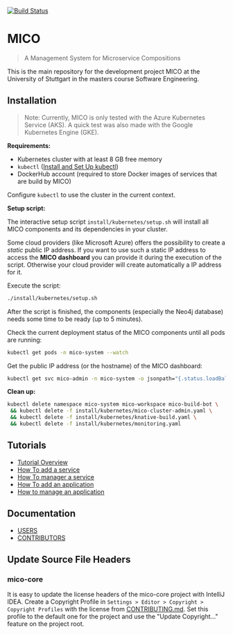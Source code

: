 [![Build Status](https://travis-ci.org/UST-MICO/mico.svg?branch=master)](https://travis-ci.org/UST-MICO/mico)

# MICO

> A Management System for Microservice Compositions

This is the main repository for the development project MICO at the University of Stuttgart in the masters course Software Engineering.

## Installation

> Note: Currently, MICO is only tested with the Azure Kubernetes Service (AKS). A quick test was also made with the Google Kubernetes Engine (GKE).

**Requirements:**

- Kubernetes cluster with at least 8 GB free memory
- `kubectl` ([Install and Set Up kubectl](https://kubernetes.io/docs/tasks/tools/install-kubectl/))
- DockerHub account (required to store Docker images of services that are build by MICO)

Configure `kubectl` to use the cluster in the current context.

**Setup script:**

The interactive setup script `install/kubernetes/setup.sh` will install all MICO components and its dependencies in your cluster.

Some cloud providers (like Microsoft Azure) offers the possibility to create a _static_ public IP address.
If you want to use such a static IP address to access the **MICO dashboard** you can provide it during the execution of the script.
Otherwise your cloud provider will create automatically a IP address for it.

Execute the script:

```bash
./install/kubernetes/setup.sh
```

After the script is finished, the components (especially the Neo4j database) needs some time to be ready (up to 5 minutes).

Check the current deployment status of the MICO components until all pods are running:

```bash
kubectl get pods -n mico-system --watch
```

Get the public IP address (or the hostname) of the MICO dashboard:

```bash
kubectl get svc mico-admin -n mico-system -o jsonpath="{.status.loadBalancer.ingress[*]['ip', 'hostname']}"
```

**Clean up:**

```bash
kubectl delete namespace mico-system mico-workspace mico-build-bot \
 && kubectl delete -f install/kubernetes/mico-cluster-admin.yaml \
 && kubectl delete -f install/kubernetes/knative-build.yaml \
 && kubectl delete -f install/kubernetes/monitoring.yaml
```

## Tutorials

- [Tutorial Overview](https://mico-docs.readthedocs.io/en/latest/tutorials/index.html)
- [How To add a service](https://mico-docs.readthedocs.io/en/latest/tutorials/01-add-a-service.html)
- [How To manager a service](https://mico-docs.readthedocs.io/en/latest/tutorials/02-manage-service.html)
- [How To add an application](https://mico-docs.readthedocs.io/en/latest/tutorials/03-add-an-application.html)
- [How to manage an application](https://mico-docs.readthedocs.io/en/latest/tutorials/04-manage-an-application.html)

## Documentation

- [USERS](https://mico-docs.readthedocs.io)
- [CONTRIBUTORS](https://mico-dev.readthedocs.io)

## Update Source File Headers

### mico-core

It is easy to update the license headers of the mico-core project with IntelliJ IDEA.
Create a Copyright Profile in `Settings > Editor > Copyright > Copyright Profiles` with the license from [CONTRIBUTING.md](CONTRIBUTING.md#Source-File-Headers). Set this profile to the default one for the project and use the "Update Copyright..." feature
on the project root.
